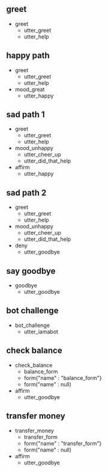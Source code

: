 ## greet
* greet
   - utter_greet
   - utter_help

## happy path
* greet
  - utter_greet
  - utter_help
* mood_great
  - utter_happy

## sad path 1
* greet
  - utter_greet
  - utter_help
* mood_unhappy
  - utter_cheer_up
  - utter_did_that_help
* affirm
  - utter_happy

## sad path 2
* greet
  - utter_greet
  - utter_help
* mood_unhappy
  - utter_cheer_up
  - utter_did_that_help
* deny
  - utter_goodbye

## say goodbye
* goodbye
  - utter_goodbye

## bot challenge
* bot_challenge
  - utter_iamabot
 
## check balance
* check_balance
  - balance_form
  - form{"name" : "balance_form"}
  - form("name" : null)
* affirm
  - utter_goodbye  
 
 ## transfer money
 * transfer_money
   - transfer_form
   - form{"name" : "transfer_form"}
   - form("name" : null)
* affirm
   - utter_goodbye
 

  
